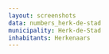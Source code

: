 ```yaml
---
layout: screenshots
data: numbers_herk-de-stad
municipality: Herk-de-Stad
inhabitants: Herkenaars
---
```

